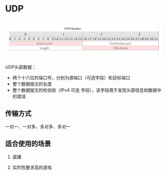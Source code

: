 # UDP
![UDP头部](../../../img/UDPHeader.jpg)

UDP头部数据：
- 两个十六位的端口号，分别为源端口（可选字段）和目标端口
- 整个数据报文的长度
- 整个数据报文的检验和（IPv4 可选 字段），该字段用于发现头部信息和数据中的错误

## 传输方式

一对一、一对多、多对多、多对一

## 适合使用的场景

1. 直播

2. 实时性要求高的游戏